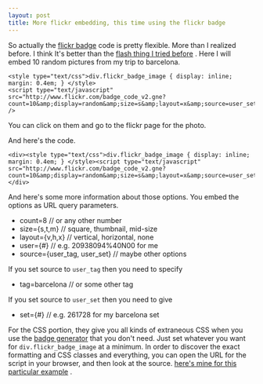 ```yaml
---
layout: post
title: More flickr embedding, this time using the flickr badge 
---
```



So actually the [flickr badge](http://www.flickr.com/badge_new.gne) code is pretty flexible. More than I realized before. I think It's better than the [flash thing I tried before](/weblog/2005/07/22) . Here I will embed 10 random pictures from my trip to barcelona.

```
<style type="text/css">div.flickr_badge_image { display: inline; margin: 0.4em; } </style>
<script type="text/javascript" src="http://www.flickr.com/badge_code_v2.gne?count=10&amp;display=random&amp;size=s&amp;layout=x&amp;source=user_set&amp;user=20938094%40N00&amp;set=261728" />
```

You can click on them and go to the flickr page for the photo.

And here's the code.

```
<div><style type="text/css">div.flickr_badge_image { display: inline; margin: 0.4em; } </style><script type="text/javascript" src="http://www.flickr.com/badge_code_v2.gne?count=10&amp;display=random&amp;size=s&amp;layout=x&amp;source=user_set&amp;user=20938094%40N00&amp;set=261728"/></div>
```

And here's some more information about those options. You embed the options as URL query parameters.

*   count=8 // or any other number
*   size={s,t,m} // square, thumbnail, mid-size
*   layout={v,h,x} // vertical, horizontal, none
*   user={#} // e.g. 20938094%40N00 for me
*   source={user\_tag, user\_set} // maybe other options

If you set source to `user_tag` then you need to specify

*   tag=barcelona // or some other tag

If you set source to `user_set` then you need to give

*   set={#} // e.g. 261728 for my barcelona set

For the CSS portion, they give you all kinds of extraneous CSS when you use the [badge generator](http://www.flickr.com/badge_new.gne) that you don't need. Just set whatever you want for `div.flickr_badge_image` at a minimum. In order to discover the exact formatting and CSS classes and everything, you can open the URL for the script in your browser, and then look at the source. [here's mine for this particular example](http://www.flickr.com/badge_code_v2.gne?count=10&display=random&size=s&layout=x&source=user_set&user=20938094%40N00&set=261728) .